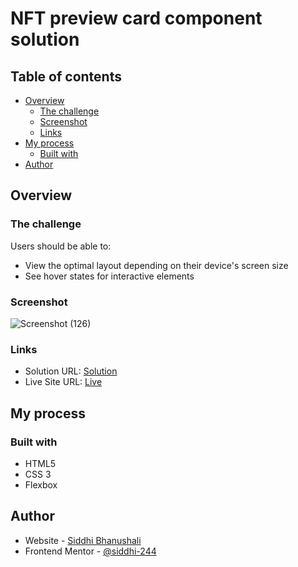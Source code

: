 # NFT preview card component solution



## Table of contents

- [Overview](#overview)
  - [The challenge](#the-challenge)
  - [Screenshot](#screenshot)
  - [Links](#links)
- [My process](#my-process)
  - [Built with](#built-with)
- [Author](#author)



## Overview

### The challenge

Users should be able to:

- View the optimal layout depending on their device's screen size
- See hover states for interactive elements

### Screenshot

![Screenshot (126)](https://user-images.githubusercontent.com/69195262/149514207-e29670f7-0990-4ff2-813b-8a70c83985e6.png)



### Links

- Solution URL: [Solution](https://github.com/siddhi-244/NFT-preview-card-component)
- Live Site URL: [Live](https://siddhi-244.github.io/NFT-preview-card-component/)

## My process

### Built with

- HTML5
- CSS 3
- Flexbox

## Author

- Website - [Siddhi Bhanushali](https://siddhi-244.github.io/LinkTree-Clone/)
- Frontend Mentor - [@siddhi-244](https://www.frontendmentor.io/profile/siddhi-244)


